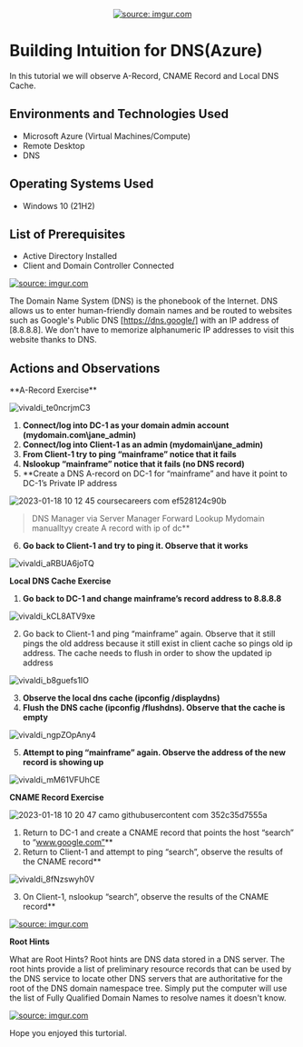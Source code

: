 <p align="center">
<a href="https://imgur.com/eULrHiA"><img src="https://i.imgur.com/eULrHiA.png" title="source: imgur.com" /></a>
</p>

<h1>Building Intuition for DNS(Azure)</h1>
In this tutorial we will observe A-Record, CNAME Record and Local DNS Cache.<br />


<h2>Environments and Technologies Used</h2>

- Microsoft Azure (Virtual Machines/Compute)
- Remote Desktop
- DNS

<h2>Operating Systems Used </h2>

- Windows 10 (21H2)

<h2>List of Prerequisites</h2>

- Active Directory Installed
- Client and Domain Controller Connected

<a href="https://imgur.com/t80i1HB"><img src="https://i.imgur.com/t80i1HB.png" title="source: imgur.com" /></a>

The Domain Name System (DNS) is the phonebook of the Internet. DNS allows us to enter human-friendly domain names and be routed to websites such as Google's Public DNS  [https://dns.google/] with an IP address of [8.8.8.8]. We don't have to memorize alphanumeric IP addresses to visit this website thanks to DNS.

<h2>Actions and Observations</h2>
**A-Record Exercise**

![vivaldi_te0ncrjmC3](https://user-images.githubusercontent.com/109401839/213228476-10566ab6-eff5-467e-a836-76b21cc14b09.png)

1. **Connect/log into DC-1 as your domain admin account (mydomain.com\jane_admin)**
2. **Connect/log into Client-1 as an admin (mydomain\jane_admin)**
3. **From Client-1 try to ping “mainframe” notice that it fails**
4. **Nslookup “mainframe” notice that it fails (no DNS record)**
5. **Create a DNS A-record on DC-1 for “mainframe” and have it point to DC-1’s Private IP address


![2023-01-18 10 12 45 coursecareers com ef528124c90b](https://user-images.githubusercontent.com/109401839/213230206-6f8bb790-3ed4-4a81-b431-d84fd177b8b1.jpg)


> DNS Manager via Server Manager
> Forward Lookup
>Mydomain
>manualltyy create A record with ip of dc**
6. **Go back to Client-1 and try to ping it. Observe that it works**

![vivaldi_aRBUA6joTQ](https://user-images.githubusercontent.com/109401839/213231056-fb8de6ee-e1ca-4eba-8097-25dcf4268f60.png)

**Local DNS Cache Exercise**

1. **Go back to DC-1 and change mainframe’s record address to 8.8.8.8**

![vivaldi_kCL8ATV9xe](https://user-images.githubusercontent.com/109401839/213231797-93173e4c-eb96-4b2b-902e-090c37d38f2f.png)

2. Go back to Client-1 and ping “mainframe” again. Observe that it still pings the old address because it still exist in client cache so pings old ip address. The cache needs to flush in order to show the updated ip address

![vivaldi_b8guefs1IO](https://user-images.githubusercontent.com/109401839/213232169-7cbd4961-08e0-409c-acfb-bdb2c0c3904a.png)

3. **Observe the local dns cache (ipconfig /displaydns)**
4. **Flush the DNS cache (ipconfig /flushdns). Observe that the cache is empty**

![vivaldi_ngpZOpAny4](https://user-images.githubusercontent.com/109401839/213232520-8c9a7a92-b407-4b4f-89b7-844e25ff2e50.png)

5. **Attempt to ping “mainframe” again. Observe the address of the new record is showing up**

![vivaldi_mM61VFUhCE](https://user-images.githubusercontent.com/109401839/213232855-48f2d665-3370-4e88-a168-801d029033c9.png)

**CNAME Record Exercise**

![2023-01-18 10 20 47 camo githubusercontent com 352c35d7555a](https://user-images.githubusercontent.com/109401839/213233343-f7ff8421-db7d-4a62-a074-58e607ccada8.jpg)

1. Return to DC-1 and create a CNAME record that points the host “search” to “www.google.com”**
2. Return to Client-1 and attempt to ping “search”, observe the results of the CNAME record**

![vivaldi_8fNzswyh0V](https://user-images.githubusercontent.com/109401839/213233611-e5ed9231-42db-4b85-95d1-3f28f166416f.png)

3. On Client-1, nslookup “search”, observe the results of the CNAME record**

<a href="https://imgur.com/2m5vOsJ"><img src="https://i.imgur.com/2m5vOsJ.png" title="source: imgur.com" /></a>


**Root Hints**

What are Root Hints? Root hints are DNS data stored in a DNS server. The root hints provide a list of preliminary resource records that can be used by the DNS service to locate other DNS servers that are authoritative for the root of the DNS domain namespace tree. Simply put the computer will use the list of Fully Qualified Domain Names to resolve names it doesn't know.

<a href="https://imgur.com/jSZVxL9"><img src="https://i.imgur.com/jSZVxL9.png" title="source: imgur.com" /></a>

Hope you enjoyed this turtorial.
